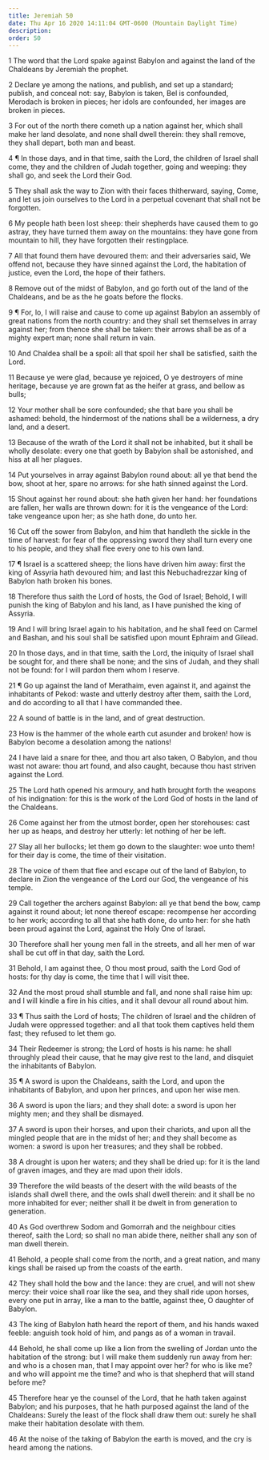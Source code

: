 ```yaml
---
title: Jeremiah 50
date: Thu Apr 16 2020 14:11:04 GMT-0600 (Mountain Daylight Time)
description: 
order: 50
---
```


<p>
  1 The word that the Lord spake against Babylon and against the land of the
  Chaldeans by Jeremiah the prophet.
</p>
<p>
  2 Declare ye among the nations, and publish, and set up a standard; publish,
  and conceal not: say, Babylon is taken, Bel is confounded, Merodach is broken
  in pieces; her idols are confounded, her images are broken in pieces.
</p>
<p>
  3 For out of the north there cometh up a nation against her, which shall make
  her land desolate, and none shall dwell therein: they shall remove, they shall
  depart, both man and beast.
</p>
<p>
  4 &#xB6; In those days, and in that time, saith the Lord, the children of
  Israel shall come, they and the children of Judah together, going and weeping:
  they shall go, and seek the Lord their God.
</p>
<p>
  5 They shall ask the way to Zion with their faces thitherward, saying, Come,
  and let us join ourselves to the Lord in a perpetual covenant that shall not
  be forgotten.
</p>
<p>
  6 My people hath been lost sheep: their shepherds have caused them to go
  astray, they have turned them away on the mountains: they have gone from
  mountain to hill, they have forgotten their restingplace.
</p>
<p>
  7 All that found them have devoured them: and their adversaries said, We
  offend not, because they have sinned against the Lord, the habitation of
  justice, even the Lord, the hope of their fathers.
</p>
<p>
  8 Remove out of the midst of Babylon, and go forth out of the land of the
  Chaldeans, and be as the he goats before the flocks.
</p>
<p>
  9 &#xB6; For, lo, I will raise and cause to come up against Babylon an
  assembly of great nations from the north country: and they shall set
  themselves in array against her; from thence she shall be taken: their arrows
  shall be as of a mighty expert man; none shall return in vain.
</p>
<p>
  10 And Chaldea shall be a spoil: all that spoil her shall be satisfied, saith
  the Lord.
</p>
<p>
  11 Because ye were glad, because ye rejoiced, O ye destroyers of mine
  heritage, because ye are grown fat as the heifer at grass, and bellow as
  bulls;
</p>
<p>
  12 Your mother shall be sore confounded; she that bare you shall be ashamed:
  behold, the hindermost of the nations shall be a wilderness, a dry land, and a
  desert.
</p>
<p>
  13 Because of the wrath of the Lord it shall not be inhabited, but it shall be
  wholly desolate: every one that goeth by Babylon shall be astonished, and hiss
  at all her plagues.
</p>
<p>
  14 Put yourselves in array against Babylon round about: all ye that bend the
  bow, shoot at her, spare no arrows: for she hath sinned against the Lord.
</p>
<p>
  15 Shout against her round about: she hath given her hand: her foundations are
  fallen, her walls are thrown down: for it is the vengeance of the Lord: take
  vengeance upon her; as she hath done, do unto her.
</p>
<p>
  16 Cut off the sower from Babylon, and him that handleth the sickle in the
  time of harvest: for fear of the oppressing sword they shall turn every one to
  his people, and they shall flee every one to his own land.
</p>
<p>
  17 &#xB6; Israel is a scattered sheep; the lions have driven him away: first
  the king of Assyria hath devoured him; and last this Nebuchadrezzar king of
  Babylon hath broken his bones.
</p>
<p>
  18 Therefore thus saith the Lord of hosts, the God of Israel; Behold, I will
  punish the king of Babylon and his land, as I have punished the king of
  Assyria.
</p>
<p>
  19 And I will bring Israel again to his habitation, and he shall feed on
  Carmel and Bashan, and his soul shall be satisfied upon mount Ephraim and
  Gilead.
</p>
<p>
  20 In those days, and in that time, saith the Lord, the iniquity of Israel
  shall be sought for, and there shall be none; and the sins of Judah, and they
  shall not be found: for I will pardon them whom I reserve.
</p>
<p>
  21 &#xB6; Go up against the land of Merathaim, even against it, and against
  the inhabitants of Pekod: waste and utterly destroy after them, saith the
  Lord, and do according to all that I have commanded thee.
</p>
<p>22 A sound of battle is in the land, and of great destruction.</p>
<p>
  23 How is the hammer of the whole earth cut asunder and broken! how is Babylon
  become a desolation among the nations!
</p>
<p>
  24 I have laid a snare for thee, and thou art also taken, O Babylon, and thou
  wast not aware: thou art found, and also caught, because thou hast striven
  against the Lord.
</p>
<p>
  25 The Lord hath opened his armoury, and hath brought forth the weapons of his
  indignation: for this is the work of the Lord God of hosts in the land of the
  Chaldeans.
</p>
<p>
  26 Come against her from the utmost border, open her storehouses: cast her up
  as heaps, and destroy her utterly: let nothing of her be left.
</p>
<p>
  27 Slay all her bullocks; let them go down to the slaughter: woe unto them!
  for their day is come, the time of their visitation.
</p>
<p>
  28 The voice of them that flee and escape out of the land of Babylon, to
  declare in Zion the vengeance of the Lord our God, the vengeance of his
  temple.
</p>
<p>
  29 Call together the archers against Babylon: all ye that bend the bow, camp
  against it round about; let none thereof escape: recompense her according to
  her work; according to all that she hath done, do unto her: for she hath been
  proud against the Lord, against the Holy One of Israel.
</p>
<p>
  30 Therefore shall her young men fall in the streets, and all her men of war
  shall be cut off in that day, saith the Lord.
</p>
<p>
  31 Behold, I am against thee, O thou most proud, saith the Lord God of hosts:
  for thy day is come, the time that I will visit thee.
</p>
<p>
  32 And the most proud shall stumble and fall, and none shall raise him up: and
  I will kindle a fire in his cities, and it shall devour all round about him.
</p>
<p>
  33 &#xB6; Thus saith the Lord of hosts; The children of Israel and the
  children of Judah were oppressed together: and all that took them captives
  held them fast; they refused to let them go.
</p>
<p>
  34 Their Redeemer is strong; the Lord of hosts is his name: he shall throughly
  plead their cause, that he may give rest to the land, and disquiet the
  inhabitants of Babylon.
</p>
<p>
  35 &#xB6; A sword is upon the Chaldeans, saith the Lord, and upon the
  inhabitants of Babylon, and upon her princes, and upon her wise men.
</p>
<p>
  36 A sword is upon the liars; and they shall dote: a sword is upon her mighty
  men; and they shall be dismayed.
</p>
<p>
  37 A sword is upon their horses, and upon their chariots, and upon all the
  mingled people that are in the midst of her; and they shall become as women: a
  sword is upon her treasures; and they shall be robbed.
</p>
<p>
  38 A drought is upon her waters; and they shall be dried up: for it is the
  land of graven images, and they are mad upon their idols.
</p>
<p>
  39 Therefore the wild beasts of the desert with the wild beasts of the islands
  shall dwell there, and the owls shall dwell therein: and it shall be no more
  inhabited for ever; neither shall it be dwelt in from generation to
  generation.
</p>
<p>
  40 As God overthrew Sodom and Gomorrah and the neighbour cities thereof, saith
  the Lord; so shall no man abide there, neither shall any son of man dwell
  therein.
</p>
<p>
  41 Behold, a people shall come from the north, and a great nation, and many
  kings shall be raised up from the coasts of the earth.
</p>
<p>
  42 They shall hold the bow and the lance: they are cruel, and will not shew
  mercy: their voice shall roar like the sea, and they shall ride upon horses,
  every one put in array, like a man to the battle, against thee, O daughter of
  Babylon.
</p>
<p>
  43 The king of Babylon hath heard the report of them, and his hands waxed
  feeble: anguish took hold of him, and pangs as of a woman in travail.
</p>
<p>
  44 Behold, he shall come up like a lion from the swelling of Jordan unto the
  habitation of the strong: but I will make them suddenly run away from her: and
  who is a chosen man, that I may appoint over her? for who is like me? and who
  will appoint me the time? and who is that shepherd that will stand before me?
</p>
<p>
  45 Therefore hear ye the counsel of the Lord, that he hath taken against
  Babylon; and his purposes, that he hath purposed against the land of the
  Chaldeans: Surely the least of the flock shall draw them out: surely he shall
  make their habitation desolate with them.
</p>
<p>
  46 At the noise of the taking of Babylon the earth is moved, and the cry is
  heard among the nations.
</p>
